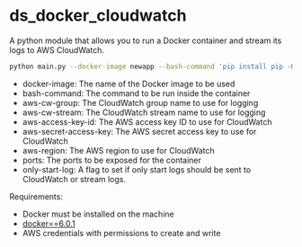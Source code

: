 # ds_docker_cloudwatch


A python module that allows you to run a Docker container and stream its logs to AWS CloudWatch.


```bash
python main.py --docker-image newapp --bash-command 'pip install pip -U && pip install tqdm && python -c "import time; counter = 0; "' --aws-cw-group test_group_1 --aws-cw-stream test_stream_group1_1 --aws-access-key-id None --aws-secret-access-key None --aws-region us-east-1 --ports 8000 --only-start-log True

```


- docker-image: The name of the Docker image to be used
- bash-command: The command to be run inside the container
- aws-cw-group: The CloudWatch group name to use for logging
- aws-cw-stream: The CloudWatch stream name to use for logging
- aws-access-key-id: The AWS access key ID to use for CloudWatch
- aws-secret-access-key: The AWS secret access key to use for CloudWatch
- aws-region: The AWS region to use for CloudWatch
- ports: The ports to be exposed for the container
- only-start-log: A flag to set if only start logs should be sent to CloudWatch or stream logs.


Requirements:
- Docker must be installed on the machine 
- [docker==6.0.1](https://pypi.org/project/docker/6.0.1/)
- AWS credentials with permissions to create and write